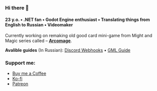 ### Hi there 👋

#### 23 y.o. • .NET fan • Godot Engine enthusiast • Translating things from English to Russian • Videomaker

Currently working on remaking old good card mini-game from Might and Magic series called – [**Arcomage**](https://github.com/DarkPro1337/arcomage).

**Avalible guides** (In Russian): [Discord Webhooks](https://darkpro1337.github.io/discord-webhooks) • [GML Guide](https://darkpro1337.github.io/gml-guide/)

### Support me:
* [Buy me a Coffee](https://www.buymeacoffee.com/darkpro1337)
* [Ko-fi](https://ko-fi.com/darkpro1337)
* [Patreon](https://www.patreon.com/darkpro1337)

